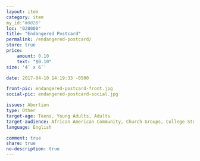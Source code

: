 ```yaml
---
layout: item
category: item
my_id:"#0028"
loc: "028000"
title: "Endangered Postcard"
permalink: /endangered-postcard/
store: true
price:
    amount: 0.10
    text: "$0.10"
size: '4″ x 6″'

date: 2017-04-10 14:19:33 -0500

front-pic: endangered-postcard-front.jpg
social-pic: endangered-postcard-social.jpg

issues: Abortion
type: Other
target-age: Teens, Young Adults, Adults
target-audience: African American Community, Church Groups, College Students, Pro-life Organizations, Sidewalk Counselors
language: English

comment: true
share: true
no-description: true
---
```

